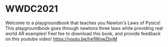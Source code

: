 # WWDC2021
Welcome to a playgroundbook that teaches you Newton's Laws of Pysics!
This playgroundbook goes through newtons three laws while providing real world AR examples!
Feel fee to download this book, and provide feedback on this youtube video!
https://youtu.be/lre1WowZbyM
